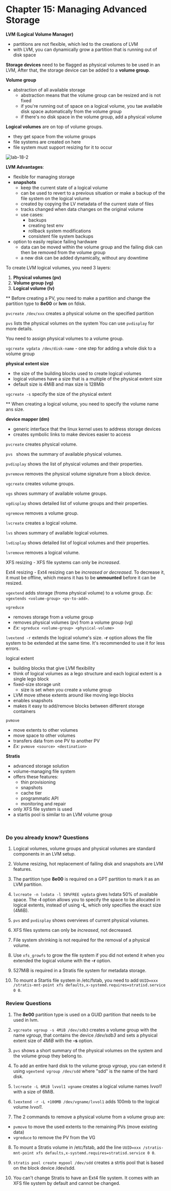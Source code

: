 # Chapter 15: Managing Advanced Storage

**LVM (Logical Volume Manager)**
- partitions are not flexible, which led to the creations of LVM
- with LVM, you can dynamically grow a partition that is running out of disk space

**Storage devices** need to be flagged as physical volumes to be used in an LVM, After that, the storage device can be added to a **volume group**. 

**Volume group**
- abstraction of all available storage
  - abstraction means that the volume group can be resized and is not fixed
  - if you're running out of space on a logical volume, you tae available disk space automatically from the volume group
  - if there's no disk space in the volume group, add a physical volume

**Logical volumes** are on top of volume groups.
- they get space from the volume groups
- file systems are created on here
- file system must support resizing for it to occur

![lab-18-2](../img/lvm-diagram2.drawio.png)

**LVM Advantages**:
- flexible for managing storage
- **snapshots**
  - keep the current state of a logical volume
  - can be used to revert to a previous situation or make a backup of the file system on the logical volume
  - created by copying the LV metadata of the current state of files
  - tracks changed when data changes on the original volume
  - use cases:
    - backups
    - creating test env
    - rollback system modifications
    - consistent file system backups
- option to easily replace failing hardware
  - data can be moved within the volume group and the failing disk can then be removed from the volume group
  - a new disk can be added dynamically, without any downtime

To create LVM logical volumes, you need 3 layers:
1. **Physical volumes (pv)**
2. **Volume group (vg)**
3. **Logical volume (lv)**

** Before creating a PV, you need to make a partition and change the partition type to **8e00** or **lvm** on fdisk.

`pvcreate /dev/xxx` creates a physical volume on the specified partition

`pvs` lists the physical volumes on the system You can use `pvdisplay` for more details.

You need to assign physical volumes to a volume group. 

`vgcreate vgdata /dev/disk-name` - one step for adding a whole disk to a volume group

**physical extent size**
- the size of the building blocks used to create logical volumes
- logical volumes have a size that is a multiple of the physical extent size
- default size is 4MiB and max size is 128Mib

`vgcreate -s` specify the size of the physical extent

** When creating a logical volume, you need to specify the volume name ans size.

**device mapper (dm)**
- generic interface that the linux kernel uses to address storage devices
- creates symbolic links to make devices easier to access

`pvcreate` creates physical volume.

`pvs ` shows the summary of available physical volumes.

`pvdisplay` shows the list of physical volumes and their properties.

`pvremove` removes the physical volume signature from a block device. 

`vgcreate` creates volume groups.

`vgs` shows summary of available volume groups.

`vgdisplay` shows detailed list of volume groups and their properties. 

`vgremove` removes a volume group.

`lvcreate` creates a logical volume.

`lvs` shows summary of available logical volumes.

`lvdisplay` shows detailed list of logical volumes and their properties.

`lvremove` removes a logical volume.

XFS resizing - XFS file systems can only be *increased*. 

Ext4 resizing - Ext4 resizing can be *increased or decreased*. To decrease it, it must be offline, which means it has to be **unmounted** before it can be resized. 

`vgextend` adds storage (froma  physical volume) to a volume group. *Ex:* `vgextends <volume-group> <pv-to-add>`.

`vgreduce` 
- removes storage from a volume group
- removes physical volumes (pv) from a volume group (vg)
- *Ex:* `vgreduce <volume-group> <physical-volume>`

`lvextend -r` extends the logical volume's size. **-r** option allows the file system to be extended at the same time. It's recommended to use it for less errors.

logical extent
- building blocks that give LVM flexibility
- think of logical volumes as a lego structure and each logical extent is a single lego block
- fixed-size storage unit
  - size is set when you create a volume group 
- LVM move sthese extents around like moving lego blocks
- enables snapshots
- makes it easy to add/remove blocks between different storage containers

`pvmove`
- move extents to other volumes
- move space to other volumes
- transfers data from one PV to another PV
- *Ex:* `pvmove <source> <destination>`

**Stratis**
- advanced storage solution
- volume-managing file system
- offers these features:
  - thin provisioning
  - snapshots
  - cache tier
  - programmatic API
  - monitoring and repair
- only XFS file system is used
- a startis pool is similar to an LVM volume group

<br />

### Do you already know? Questions

1. Logical volumes, volume groups and physical volumes are standard components in an LVM setup.

2. Volume resizing, hot replacement of failing disk and snapshots are LVM features.

3. The partition type **8e00** is required on a GPT partition to mark it as an LVM partition. 

4. `lvcreate -n lvdata -l 50%FREE vgdata` gives lvdata 50% of available space. The **-l** option allows you to specify the space to be allocated in logical extents, instead of using **-L**, which only specifies the exact size (4MiB).

5. `pvs` and `pvdisplay` shows overviews of current physical volumes. 

6. XFS files systems can only be *increased*, not decreased. 

7. File system shrinking is not required for the removal of a physical volume. 

8. Use `xfs_growfs` to grow the file system if you did not extend it when you extended the logical volume with the **-r** option.

9. 527MiB is required in a Stratis file system for metadata storage.

10. To mount a Startis file system in /etc/fstab, you need to add `UUID=xxx /stratis-mnt-point xfs defaults,x-systemd.requires=stratisd.service 0 0`.


### Review Questions

1. The **8e00** partition type is used on a GUID partition that needs to be used in lvm.

2. `vgcreate vgroup -s 4MiB /dev/sdb3` creates a volume group with the name *vgroup*, that contains the device */dev/sdb3* and sets a physical extent size of *4MiB* with the **-s** option. 

3. `pvs` shows a short summary of the physical volumes on the system and the volume group they belong to. 

4. To add an entire hard disk to the volume group *vgroup*, you can extend it using `vgextend vgroup /dev/sdd` where "sdd" is the name of the hard disk. 

5. `lvcreate -L 6MiB lvvol1 vgname` creates a logical volume names *lvvol1* with a size of 6MiB.

6. `lvextend -r -L +100MB /dev/vgname/lvvol1` adds 100mb to the logical volume *lvvol1*. 

7. The 2 commands to remove a physical volume from a volume group are:
  - `pvmove` to move the used extents to the remaining PVs (move existing data)
  - `vgreduce` to remove the PV from the VG

8. To mount a Stratis volume in /etc/fstab, add the line 
`UUID=xxx /stratis-mnt-point xfs defaults,x-systemd.requires=stratisd.service 0 0`.

9. `stratis pool create mypool /dev/sdd` creates a strtis pool that is based on the block device /dev/sdd.

10. You can't change Stratis to have an Ext4 file system. It comes with an XFS file system by default and cannot be changed.

